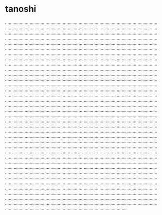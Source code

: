 # tanoshi
...................................................................................................................................................................................................................................................................................................................................................................................................................................................................................................................................................................................................................................................................................................................................................................................................................................................................................................................................................................................................................................................................................................................................................................................................................................................................................................................................................................................................................................................................................................................................................................................................................................................................................................................................................................................................................................................................................................................................................................................................................................................................................................................................................................................................................................................................................................................................................................................................................................................................................................................................................................................................................................................................................................................................................................................................................................................................................................................................................................................................................................................................................................................................................................................................................................................................................................................................................................................................................................................................................................................................................................................................................................................................................................................................................................................................................................................................................................................................................................................................................................................................................................................................................................................................................................................................................................................................................................................................................................................................................................................................................................................................................................................................................................................................................